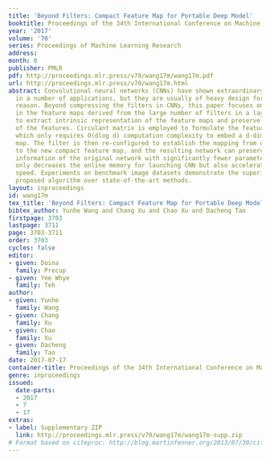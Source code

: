```yaml
---
title: 'Beyond Filters: Compact Feature Map for Portable Deep Model'
booktitle: Proceedings of the 34th International Conference on Machine Learning
year: '2017'
volume: '70'
series: Proceedings of Machine Learning Research
address: 
month: 0
publisher: PMLR
pdf: http://proceedings.mlr.press/v70/wang17m/wang17m.pdf
url: http://proceedings.mlr.press/v70/wang17m.html
abstract: Convolutional neural networks (CNNs) have shown extraordinary performance
  in a number of applications, but they are usually of heavy design for the accuracy
  reason. Beyond compressing the filters in CNNs, this paper focuses on the redundancy
  in the feature maps derived from the large number of filters in a layer. We propose
  to extract intrinsic representation of the feature maps and preserve the discriminability
  of the features. Circulant matrix is employed to formulate the feature map transformation,
  which only requires O(dlog d) computation complexity to embed a d-dimensional feature
  map. The filter is then re-configured to establish the mapping from original input
  to the new compact feature map, and the resulting network can preserve intrinsic
  information of the original network with significantly fewer parameters, which not
  only decreases the online memory for launching CNN but also accelerates the computation
  speed. Experiments on benchmark image datasets demonstrate the superiority of the
  proposed algorithm over state-of-the-art methods.
layout: inproceedings
id: wang17m
tex_title: 'Beyond Filters: Compact Feature Map for Portable Deep Model'
bibtex_author: Yunhe Wang and Chang Xu and Chao Xu and Dacheng Tao
firstpage: 3703
lastpage: 3711
page: 3703-3711
order: 3703
cycles: false
editor:
- given: Doina
  family: Precup
- given: Yee Whye
  family: Teh
author:
- given: Yunhe
  family: Wang
- given: Chang
  family: Xu
- given: Chao
  family: Xu
- given: Dacheng
  family: Tao
date: 2017-07-17
container-title: Proceedings of the 34th International Conference on Machine Learning
genre: inproceedings
issued:
  date-parts:
  - 2017
  - 7
  - 17
extras:
- label: Supplementary ZIP
  link: http://proceedings.mlr.press/v70/wang17m/wang17m-supp.zip
# Format based on citeproc: http://blog.martinfenner.org/2013/07/30/citeproc-yaml-for-bibliographies/
---
```

